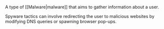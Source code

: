 A type of [[Malware|malware]] that aims to gather information about a user.

Spyware tactics can involve redirecting the user to malicious websites by modifying DNS queries or spawning browser pop-ups.